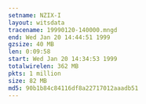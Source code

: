 ```yaml
---
setname: NZIX-I
layout: witsdata
tracename: 19990120-140000.mngd
end: Wed Jan 20 14:44:51 1999
gzsize: 40 MB
len: 0:09:58
start: Wed Jan 20 14:34:53 1999
totalwirelen: 362 MB
pkts: 1 million
size: 82 MB
md5: 90b1b84c84116df8a22717012aaadb51
---
```

